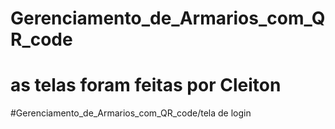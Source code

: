 # Gerenciamento_de_Armarios_com_QR_code
# as telas foram feitas por Cleiton 
#Gerenciamento_de_Armarios_com_QR_code/tela de login
